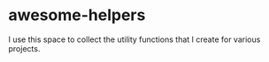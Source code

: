 # awesome-helpers
I use this space to collect the utility functions that I create for various projects. 
